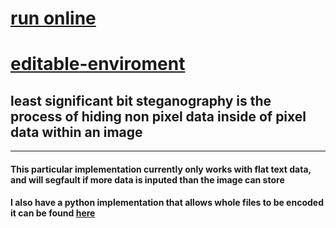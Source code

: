 
# [run online](https://repl.it/@paulfears/project3?outputonly=1)
# [editable-enviroment](https://repl.it/@paulfears/project3)

## least significant bit steganography is the process of hiding non pixel data inside of pixel data within an image
----------------------------------------------------------------------------------------------------------------------- 
#### This particular implementation currently only works with flat text data, and will segfault if more data is inputed than the image can store
#### I also have a python implementation that allows whole files to be encoded it can be found [here](https://github.com/paulfears/Steganography)
